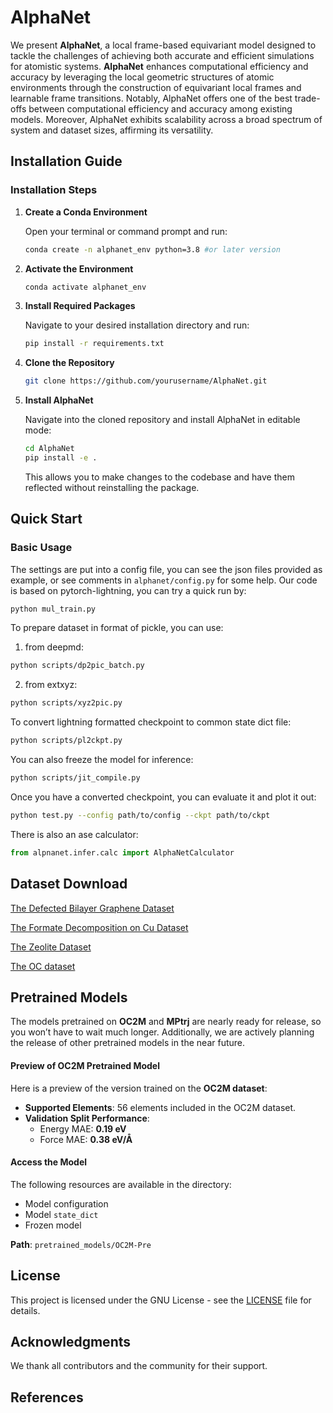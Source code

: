 # AlphaNet

We present **AlphaNet**, a local frame-based equivariant model designed to tackle the challenges of achieving both accurate and efficient simulations for atomistic systems.  **AlphaNet** enhances computational efficiency and accuracy by leveraging the local geometric structures of atomic environments through the construction of equivariant local frames and learnable frame transitions. Notably, AlphaNet offers one of the best trade-offs between computational efficiency and accuracy among existing models. Moreover, AlphaNet exhibits scalability across a broad spectrum of system and dataset sizes, affirming its versatility.

## Installation Guide

### Installation Steps

1. **Create a Conda Environment**

   Open your terminal or command prompt and run:

   ```bash
   conda create -n alphanet_env python=3.8 #or later version
   ```

2. **Activate the Environment**

   ```bash
   conda activate alphanet_env
   ```

3. **Install Required Packages**

   Navigate to your desired installation directory and run:

   ```bash
   pip install -r requirements.txt
   ```

4. **Clone the Repository**

   ```bash
   git clone https://github.com/yourusername/AlphaNet.git
   ```

5. **Install AlphaNet**

   Navigate into the cloned repository and install AlphaNet in editable mode:

   ```bash
   cd AlphaNet
   pip install -e .
   ```

   This allows you to make changes to the codebase and have them reflected without reinstalling the package.

## Quick Start

### Basic Usage

The settings are put into a config file, you can see the json files provided as example, or see comments in `alphanet/config.py` for some help. 
Our code is based on pytorch-lightning, you can try a quick run by:

```bash 
python mul_train.py
```

To prepare dataset in format of pickle, you can use:

1. from deepmd:

```bash 
python scripts/dp2pic_batch.py
```

2. from extxyz:

```bash 
python scripts/xyz2pic.py
```

To convert lightning formatted checkpoint to common state dict file:

```bash 
python scripts/pl2ckpt.py
```

You can also freeze the model for inference:

```bash 
python scripts/jit_compile.py
```

Once you have a converted checkpoint, you can evaluate it and plot it out:

```bash 
python test.py --config path/to/config --ckpt path/to/ckpt
```
There is also an ase calculator:

```python 
from alpnanet.infer.calc import AlphaNetCalculator
```
## Dataset Download

[The Defected Bilayer Graphene Dataset](https://zenodo.org/records/10374206)

[The Formate Decomposition on Cu Dataset](https://archive.materialscloud.org/record/2022.45)

[The Zeolite Dataset](https://doi.org/10.6084/m9.figshare.27800211)

[The OC dataset](https://opencatalystproject.org/)

## Pretrained Models

The models pretrained on **OC2M** and **MPtrj** are nearly ready for release, so you won’t have to wait much longer. Additionally, we are actively planning the release of other pretrained models in the near future.

#### Preview of OC2M Pretrained Model

Here is a preview of the version trained on the **OC2M dataset**:

- **Supported Elements**: 56 elements included in the OC2M dataset.
- **Validation Split Performance**:
  - Energy MAE: **0.19 eV**
  - Force MAE: **0.38 eV/Å**

#### Access the Model

The following resources are available in the directory:

- Model configuration
- Model `state_dict`
- Frozen model

**Path**: `pretrained_models/OC2M-Pre`

## License

This project is licensed under the GNU License - see the [LICENSE](LICENSE) file for details.

## Acknowledgments

We thank all contributors and the community for their support.

## References

